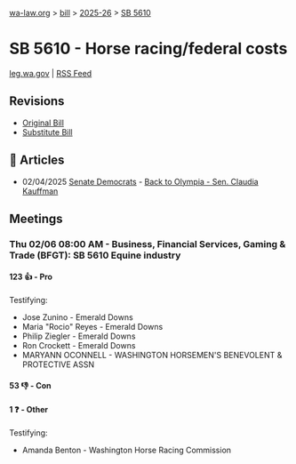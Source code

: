 [wa-law.org](/) > [bill](/bill/) > [2025-26](/bill/2025-26/) > [SB 5610](/bill/2025-26/sb/5610/)

# SB 5610 - Horse racing/federal costs
[leg.wa.gov](https://app.leg.wa.gov/billsummary?BillNumber=5610&Year=2025&Initiative=false) | [RSS Feed](./rss.xml)

## Revisions
* [Original Bill](1/)
* [Substitute Bill](S/)

## 📰 Articles
* 02/04/2025 [Senate Democrats](/org/senate_democrats/) - [Back to Olympia - Sen. Claudia Kauffman](https://senatedemocrats.wa.gov/kauffman/2025/02/04/back-to-olympia/#:~:text=SB%205610)

## Meetings
### Thu 02/06 08:00 AM - Business, Financial Services, Gaming & Trade (BFGT): SB 5610 Equine industry
#### 123 👍 - Pro
Testifying:
* Jose Zunino - Emerald Downs
* Maria "Rocio" Reyes - Emerald Downs
* Philip Ziegler - Emerald Downs
* Ron Crockett - Emerald Downs
* MARYANN OCONNELL - WASHINGTON HORSEMEN'S BENEVOLENT & PROTECTIVE ASSN

#### 53 👎 - Con

#### 1 ❓ - Other
Testifying:
* Amanda Benton - Washington Horse Racing Commission
